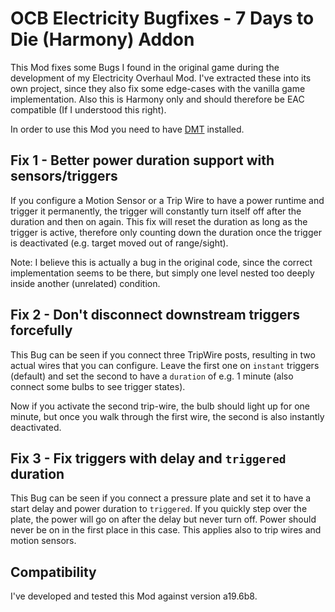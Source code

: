 # OCB Electricity Bugfixes - 7 Days to Die (Harmony) Addon

This Mod fixes some Bugs I found in the original game during the
development of my Electricity Overhaul Mod. I've extracted these
into its own project, since they also fix some edge-cases with the
vanilla game implementation. Also this is Harmony only and should
therefore be EAC compatible (If I understood this right).

In order to use this Mod you need to have [DMT][1] installed.

## Fix 1 - Better power duration support with sensors/triggers

If you configure a Motion Sensor or a Trip Wire to have a power
runtime and trigger it permanently, the trigger will constantly
turn itself off after the duration and then on again. This fix
will reset the duration as long as the trigger is active,
therefore only counting down the duration once the trigger
is deactivated (e.g. target moved out of range/sight).

Note: I believe this is actually a bug in the original code,
since the correct implementation seems to be there, but simply
one level nested too deeply inside another (unrelated) condition.

## Fix 2 - Don't disconnect downstream triggers forcefully

This Bug can be seen if you connect three TripWire posts, resulting
in two actual wires that you can configure. Leave the first one on
`instant` triggers (default) and set the second to have a `duration`
of e.g. 1 minute (also connect some bulbs to see trigger states).

Now if you activate the second trip-wire, the bulb should light up
for one minute, but once you walk through the first wire, the second
is also instantly deactivated.

## Fix 3 - Fix triggers with delay and `triggered` duration

This Bug can be seen if you connect a pressure plate and set it to
have a start delay and power duration to `triggered`. If you quickly
step over the plate, the power will go on after the delay but never
turn off. Power should never be on in the first place in this case.
This applies also to trip wires and motion sensors.

## Compatibility

I've developed and tested this Mod against version a19.6b8.

[1]: https://github.com/HAL-NINE-THOUSAND/DMT